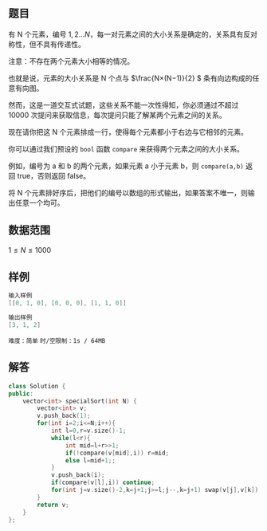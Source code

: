 ## **题目**
有 N 个元素，编号 $1,2...N$，每一对元素之间的大小关系是确定的，关系具有反对称性，但不具有传递性。

注意：不存在两个元素大小相等的情况。

也就是说，元素的大小关系是 N 个点与 $\frac{N×(N−1)}{2} $ 条有向边构成的任意有向图。

然而，这是一道交互式试题，这些关系不能一次性得知，你必须通过不超过 10000 次提问来获取信息，每次提问只能了解某两个元素之间的关系。

现在请你把这 N 个元素排成一行，使得每个元素都小于右边与它相邻的元素。

你可以通过我们预设的 `bool` 函数 `compare` 来获得两个元素之间的大小关系。

例如，编号为 a 和 b 的两个元素，如果元素 a 小于元素 b，则 `compare(a,b)` 返回 true，否则返回 false。

将 N 个元素排好序后，把他们的编号以数组的形式输出，如果答案不唯一，则输出任意一个均可。

## **数据范围**

$1≤N≤1000$

## **样例**
```c++
输入样例
[[0, 1, 0], [0, 0, 0], [1, 1, 0]]

输出样例
[3, 1, 2]
```
`难度：简单`
`时/空限制：1s / 64MB`

## **解答**
```c++
class Solution {
public:
    vector<int> specialSort(int N) {
        vector<int> v;
        v.push_back(1);
        for(int i=2;i<=N;i++){
            int l=0,r=v.size()-1;
            while(l<r){
                int mid=l+r>>1;
                if(!compare(v[mid],i)) r=mid;
                else l=mid+1;;
            }
            v.push_back(i);
            if(compare(v[l],i)) continue;
            for(int j=v.size()-2,k=j+1;j>=l;j--,k=j+1) swap(v[j],v[k]);
        }
        return v;
    }
};
```

